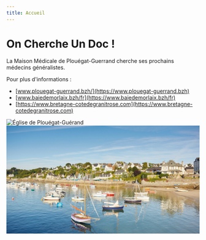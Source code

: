 ```yaml
---
title: Accueil
---
```

# On Cherche Un Doc !

La Maison Médicale de Plouégat-Guerrand cherche ses prochains médecins généralistes.

Pour plus d'informations : 

- [www.plouegat-guerrand.bzh/](https://www.plouegat-guerrand.bzh)
- [www.baiedemorlaix.bzh/fr](https://www.baiedemorlaix.bzh/fr)
- [https://www.bretagne-cotedegranitrose.com](https://www.bretagne-cotedegranitrose.com)

![Église de Plouégat-Guérand](images/Plouégat-Guérand_(29)_Église_01.jpg)
![Port de Locquirec](images/locquirec-port-bateaux.qjpg_-1920x1080.jpg)